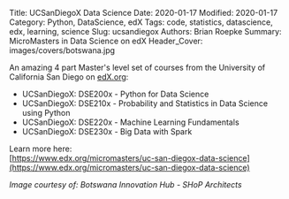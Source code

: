 Title: UCSanDiegoX Data Science
Date: 2020-01-17
Modified: 2020-01-17
Category: Python, DataScience, edX
Tags: code, statistics, datascience, edx, learning, science
Slug: ucsandiegox
Authors: Brian Roepke
Summary: MicroMasters in Data Science on edX
Header_Cover: images/covers/botswana.jpg


An amazing 4 part Master's level set of courses from the
University of California San Diego on [edX.org](http://www.edx.org):  

* UCSanDiegoX: DSE200x - Python for Data Science
* UCSanDiegoX: DSE210x - Probability and Statistics in Data Science using Python
* UCSanDiegoX: DSE220x - Machine Learning Fundamentals
* UCSanDiegoX: DSE230x - Big Data with Spark

Learn more here:  
[https://www.edx.org/micromasters/uc-san-diegox-data-science](https://www.edx.org/micromasters/uc-san-diegox-data-science)  

_Image courtesy of: Botswana Innovation Hub - SHoP Architects_
